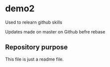 # demo2
Used to relearn github skills

Updates made on master on Github befre rebase

## Repository purpose
This file is just a readme file.